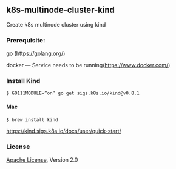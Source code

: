 ## k8s-multinode-cluster-kind
Create k8s multinode cluster using kind

### Prerequisite:

go (https://golang.org/)

docker — Service needs to be running(https://www.docker.com/)

### Install Kind 

```shell
$ GO111MODULE=”on” go get sigs.k8s.io/kind@v0.8.1
```

#### Mac

```
$ brew install kind
```
https://kind.sigs.k8s.io/docs/user/quick-start/ 


### License
[Apache License](http://www.apache.org/licenses/LICENSE-2.0), Version 2.0
